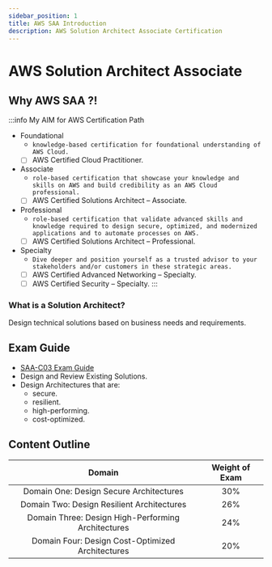 ```yaml
---
sidebar_position: 1
title: AWS SAA Introduction
description: AWS Solution Architect Associate Certification
---
```


# AWS Solution Architect Associate

## Why AWS SAA ?!
:::info My AIM for AWS Certification Path
- Foundational
    - `knowledge-based certification for foundational understanding of AWS Cloud.`
    - [ ] AWS Certified Cloud Practitioner.
- Associate
    - `role-based certification that showcase your knowledge and skills on AWS and build credibility as an AWS Cloud professional.`
    - [ ] AWS Certified Solutions Architect – Associate.
- Professional
    - `role-based certification that validate advanced skills and knowledge required to design secure, optimized, and modernized applications and to automate processes on AWS.`
    - [ ] AWS Certified Solutions Architect – Professional.
- Specialty
    - `Dive deeper and position yourself as a trusted advisor to your stakeholders and/or customers in these strategic areas.`
    - [ ] AWS Certified Advanced Networking – Specialty.
    - [ ] AWS Certified Security – Specialty.
:::

### What is a Solution Architect?
Design technical solutions based on business needs and requirements.

## Exam Guide
- [SAA-C03 Exam Guide](https://d1.awsstatic.com/training-and-certification/docs-sa-assoc/AWS-Certified-Solutions-Architect-Associate_Exam-Guide.pdf)
- Design and Review Existing Solutions.
- Design Architectures that are:
    - secure.
    - resilient.
    - high-performing.
    - cost-optimized.

## Content Outline
Domain | Weight of Exam
:--: | :--:
Domain One: Design Secure Architectures | 30%
Domain Two: Design Resilient Architectures | 26%
Domain Three: Design High-Performing Architectures | 24%
Domain Four: Design Cost-Optimized Architectures | 20%
